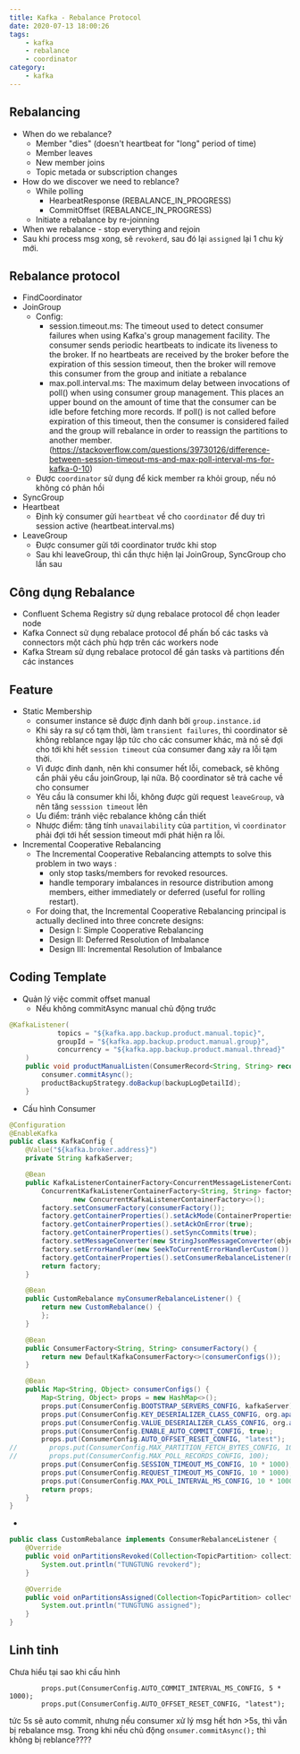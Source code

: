 ```yaml
---
title: Kafka - Rebalance Protocol
date: 2020-07-13 18:00:26
tags:
    - kafka
    - rebalance
    - coordinator
category: 
    - kafka
---
```


## Rebalancing
- When do we rebalance?
    - Member "dies" (doesn't heartbeat for "long" period of time)
    - Member leaves
    - New member joins
    - Topic metada or subscription changes
- How do we discover we need to reblance?
    - While polling 
        - HearbeatResponse (REBALANCE_IN_PROGRESS)
        - CommitOffset (REBALANCE_IN_PROGRESS)
    - Initiate a rebalance by re-joinning
- When we rebalance - stop everything and rejoin
- Sau khi process msg xong, sẽ `revokerd`, sau đó lại `assigned` lại 1 chu kỳ mới.
## Rebalance protocol
- FindCoordinator
- JoinGroup
    - Config: 
        - session.timeout.ms: The timeout used to detect consumer failures when using Kafka's group management facility. The consumer sends periodic heartbeats to indicate its liveness to the broker. If no heartbeats are received by the broker before the expiration of this session timeout, then the broker will remove this consumer from the group and initiate a rebalance
        - max.poll.interval.ms: The maximum delay between invocations of poll() when using consumer group management. This places an upper bound on the amount of time that the consumer can be idle before fetching more records. If poll() is not called before expiration of this timeout, then the consumer is considered failed and the group will rebalance in order to reassign the partitions to another member.
        (https://stackoverflow.com/questions/39730126/difference-between-session-timeout-ms-and-max-poll-interval-ms-for-kafka-0-10)
    - Được `coordinator` sử dụng để kick member ra khỏi group, nếu nó không có phản hồi
- SyncGroup
- Heartbeat
    - Định kỳ consumer gửi `heartbeat` về cho `coordinator` để duy trì session active (heartbeat.interval.ms)
- LeaveGroup
    - Được consumer gửi tới coordinator trước khi stop
    - Sau khi leaveGroup, thì cần thực hiện lại JoinGroup, SyncGroup cho lần sau
## Công dụng Rebalance
- Confluent Schema Registry sử dụng rebalace protocol để chọn leader node
- Kafka Connect sử dụng rebalace protocol để phấn bố các tasks và connectors một cách phù hợp trên các workers node
- Kafka Stream sử dụng rebalace protocol để gán tasks và partitions đến các instances
## Feature
 - Static Membership
    - consumer instance sẽ được định danh bởi `group.instance.id` 
    - Khi sảy ra sự cố tạm thời, làm `transient failures`, thì coordinator sẽ không reblance ngay lập tức cho các consumer khác, mà nó sẽ đợi cho tới khi hết `session timeout` của consumer đang xảy ra lỗi tạm thời. 
    - Vì được đinh danh, nên khi consumer hết lỗi, comeback, sẽ không cần phải yêu cầu joinGroup, lại nữa. Bộ coordinator sẽ trả cache về cho consumer
    - Yêu cầu là  consumer khi lỗi, không được gửi request `leaveGroup`, và nên tăng `sesssion timeout` lên
    - Ưu điểm: tránh việc rebalance không cần thiết
    - Nhược điểm: tăng tính `unavailability` của `partition`, vì `coordinator` phải đợi tới hết session timeout mới phát hiện ra lỗi.
- Incremental Cooperative Rebalancing
    - The Incremental Cooperative Rebalancing attempts to solve this problem in two ways :
        - only stop tasks/members for revoked resources.
        - handle temporary imbalances in resource distribution among members, either immediately or deferred (useful for rolling restart).
    - For doing that, the Incremental Cooperative Rebalancing principal is actually declined into three concrete designs:
        - Design I: Simple Cooperative Rebalancing
        - Design II: Deferred Resolution of Imbalance
        - Design III: Incremental Resolution of Imbalance

## Coding Template
- Quản lý việc commit offset manual
     - Nếu không commitAsync manual chủ động trước
     
```java
@KafkaListener(
            topics = "${kafka.app.backup.product.manual.topic}",
            groupId = "${kafka.app.backup.product.manual.group}",
            concurrency = "${kafka.app.backup.product.manual.thread}"
    )
    public void productManualListen(ConsumerRecord<String, String> record, Consumer<?, ?> consumer) {
        consumer.commitAsync();
        productBackupStrategy.doBackup(backupLogDetailId);
    }
```
- Cấu hình Consumer

```java
@Configuration
@EnableKafka
public class KafkaConfig {
    @Value("${kafka.broker.address}")
    private String kafkaServer;

    @Bean
    public KafkaListenerContainerFactory<ConcurrentMessageListenerContainer<String, String>> kafkaListenerContainerFactory(@Qualifier("json") ObjectMapper objectMapper) {
        ConcurrentKafkaListenerContainerFactory<String, String> factory =
                new ConcurrentKafkaListenerContainerFactory<>();
        factory.setConsumerFactory(consumerFactory());
        factory.getContainerProperties().setAckMode(ContainerProperties.AckMode.BATCH);
        factory.getContainerProperties().setAckOnError(true);
        factory.getContainerProperties().setSyncCommits(true);
        factory.setMessageConverter(new StringJsonMessageConverter(objectMapper));
        factory.setErrorHandler(new SeekToCurrentErrorHandlerCustom());
        factory.getContainerProperties().setConsumerRebalanceListener(myConsumerRebalanceListener());
        return factory;
    }

    @Bean
    public CustomRebalance myConsumerRebalanceListener() {
        return new CustomRebalance() {
        };
    }

    @Bean
    public ConsumerFactory<String, String> consumerFactory() {
        return new DefaultKafkaConsumerFactory<>(consumerConfigs());
    }

    @Bean
    public Map<String, Object> consumerConfigs() {
        Map<String, Object> props = new HashMap<>();
        props.put(ConsumerConfig.BOOTSTRAP_SERVERS_CONFIG, kafkaServer);
        props.put(ConsumerConfig.KEY_DESERIALIZER_CLASS_CONFIG, org.apache.kafka.common.serialization.StringDeserializer.class);
        props.put(ConsumerConfig.VALUE_DESERIALIZER_CLASS_CONFIG, org.apache.kafka.common.serialization.StringDeserializer.class);
        props.put(ConsumerConfig.ENABLE_AUTO_COMMIT_CONFIG, true);
        props.put(ConsumerConfig.AUTO_OFFSET_RESET_CONFIG, "latest");
//        props.put(ConsumerConfig.MAX_PARTITION_FETCH_BYTES_CONFIG, 10 * 1024 * 1024);
//        props.put(ConsumerConfig.MAX_POLL_RECORDS_CONFIG, 100);
        props.put(ConsumerConfig.SESSION_TIMEOUT_MS_CONFIG, 10 * 1000);
        props.put(ConsumerConfig.REQUEST_TIMEOUT_MS_CONFIG, 10 * 1000);
        props.put(ConsumerConfig.MAX_POLL_INTERVAL_MS_CONFIG, 10 * 1000);
        return props;
    }
}
```

-

```java
public class CustomRebalance implements ConsumerRebalanceListener {
    @Override
    public void onPartitionsRevoked(Collection<TopicPartition> collection) {
        System.out.println("TUNGTUNG revokerd");
    }

    @Override
    public void onPartitionsAssigned(Collection<TopicPartition> collection) {
        System.out.println("TUNGTUNG assigned");
    }
}
```
## Linh tinh
Chưa hiểu tại sao khi cấu hình

```
        props.put(ConsumerConfig.AUTO_COMMIT_INTERVAL_MS_CONFIG, 5 * 1000);
        props.put(ConsumerConfig.AUTO_OFFSET_RESET_CONFIG, "latest");
```
tức 5s sẽ auto commit, nhưng nếu consumer xử lý msg hết hơn >5s, thì vẫn bị rebalance msg. Trong khi nếu chủ động `onsumer.commitAsync();` thì không bị reblance????
